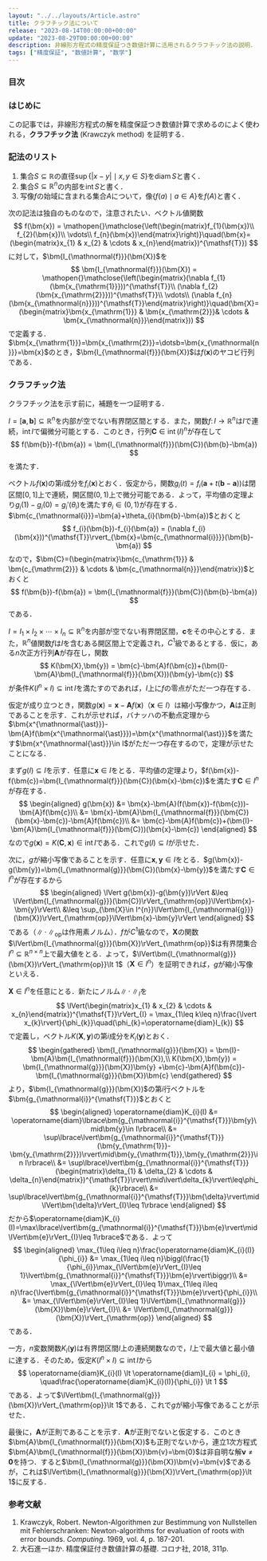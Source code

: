 ```yaml
---
layout: "../../layouts/Article.astro"
title: クラフチック法について
release: "2023-08-14T00:00:00+00:00"
update: "2023-08-29T00:00:00+00:00"
description: 非線形方程式の精度保証つき数値計算に活用されるクラフチック法の説明．
tags: ["精度保証", "数値計算", "数学"]
---
```


### 目次

### はじめに

この記事では，非線形方程式の解を精度保証つき数値計算で求めるのによく使われる，**クラフチック法** (Krawczyk method) を証明する．

### 記法のリスト

1. 集合$S\subseteq\mathbb{R}$の直径$\sup\lbrace\lvert x-y\rvert\mid x,y\in S\rbrace$を$\operatorname{diam}S$と書く．
2. 集合$S\subseteq\mathbb{R}^{n}$の内部を$\operatorname{int}S$と書く．
3. 写像$f$の始域に含まれる集合$A$について，像$\lbrace f(a)\mid a\in A\rbrace$を$f(A)$と書く．

次の記法は独自のものなので，注意されたい．ベクトル値関数
$$
  f(\bm{x}) = \mathopen{}\mathclose{\left(\begin{matrix}f_{1}(\bm{x})\\ f_{2}(\bm{x})\\ \vdots\\ f_{n}(\bm{x})\end{matrix}\right)}\quad(\bm{x}=(\begin{matrix}x_{1} & x_{2} & \cdots & x_{n}\end{matrix})^{\mathsf{T}})
$$
に対して，$\bm{I_{\mathnormal{f}}}(\bm{X})$を
$$
  \bm{I_{\mathnormal{f}}}(\bm{X})
  = \mathopen{}\mathclose{\left(\begin{matrix}(\nabla f_{1}(\bm{x_{\mathrm{1}}}))^{\mathsf{T}}\\ (\nabla f_{2}(\bm{x_{\mathrm{2}}}))^{\mathsf{T}}\\ \vdots\\ (\nabla f_{n}(\bm{x_{\mathnormal{n}}}))^{\mathsf{T}}\end{matrix}\right)}\quad(\bm{X}=(\begin{matrix}\bm{x_{\mathrm{1}}} & \bm{x_{\mathrm{2}}}& \cdots & \bm{x_{\mathnormal{n}}}\end{matrix}))
$$
で定義する．$\bm{x_{\mathrm{1}}}=\bm{x_{\mathrm{2}}}=\dotsb=\bm{x_{\mathnormal{n}}}=\bm{x}$のとき，$\bm{I_{\mathnormal{f}}}(\bm{X})$は$f(\bm{x})$のヤコビ行列である．

### クラフチック法

クラフチック法を示す前に，補題を一つ証明する．

<math-theorem data-type="補題" data-level="4" data-label="平均値の定理">

$I=\lbrack\bm{a},\bm{b}\rbrack\subseteq\mathbb{R}^{n}$を内部が空でない有界閉区間とする．また，関数$f\colon I\to\mathbb{R}^{n}$は$I$で連続，$\operatorname{int}I$で偏微分可能とする．このとき，行列$\bm{C}\in\operatorname{int}(
I)^{n}$が存在して
$$
  f(\bm{b})-f(\bm{a}) = \bm{I_{\mathnormal{f}}}(\bm{C})(\bm{b}-\bm{a})
$$
を満たす．

</math-theorem>

<math-proof data-open>

ベクトル$f(\bm{x})$の第$i$成分を$f_{i}(\bm{x})$とおく．仮定から，関数$g_{i}(t)=f_{i}(\bm{a}+t(\bm{b}-\bm{a}))$は閉区間$\lbrack 0,1\rbrack$上で連続，開区間$(0,1)$上で微分可能である．よって，平均値の定理より$g_{i}(1)-g_{i}(0)=g_{i}'(\theta_i)$を満たす$\theta_{i}\in(0,1)$が存在する．$\bm{c_{\mathnormal{i}}}=\bm{a}+\theta_{i}(\bm{b}-\bm{a})$とおくと
$$
  f_{i}(\bm{b})-f_{i}(\bm{a}) = (\nabla f_{i}(\bm{x}))^{\mathsf{T}}\rvert_{\bm{x}=\bm{c_{\mathnormal{i}}}}(\bm{b}-\bm{a})
$$
なので，$\bm{C}=(\begin{matrix}\bm{c_{\mathrm{1}}} & \bm{c_{\mathrm{2}}} & \cdots & \bm{c_{\mathnormal{n}}}\end{matrix})$とおくと
$$
  f(\bm{b})-f(\bm{a}) = \bm{I_{\mathnormal{f}}}(\bm{C})(\bm{b}-\bm{a})
$$
である．

</math-proof>

<math-theorem data-type="定理" data-level="4" data-label="クラフチック法">

$I=I_{1}\times I_{2}\times\dotsb\times I_{n}\subseteq\mathbb{R}^{n}$を内部が空でない有界閉区間，$\bm{c}$をその中心とする．また，$\mathbb{R}^{n}$値関数$f$は$I$を含むある開区間上で定義され，$C^{1}$級であるとする．仮に，ある$n$次正方行列$\bm{A}$が存在し，関数
$$
  K(\bm{X},\bm{y}) = \bm{c}-\bm{A}f(\bm{c})+(\bm{I}-\bm{A}\bm{I_{\mathnormal{f}}}(\bm{X}))(\bm{y}-\bm{c})
$$
が条件$K(I^{n}\times I)\subseteq\operatorname{int}I$を満たすのであれば，$I$上に$f$の零点がただ一つ存在する．

</math-theorem>

<math-proof data-open>

仮定が成り立つとき，関数$g(\bm{x})=\bm{x}-\bm{A}f(\bm{x})$（$\bm{x}\in I$）は縮小写像かつ，$\bm{A}$は正則であることを示す．これが示せれば，バナッハの不動点定理から$\bm{x^{\mathnormal{\ast}}}-\bm{A}f(\bm{x^{\mathnormal{\ast}}})=\bm{x^{\mathnormal{\ast}}}$を満たす$\bm{x^{\mathnormal{\ast}}}\in I$がただ一つ存在するので，定理が示せたことになる．

まず$g(I)\subseteq I$を示す．任意に$\bm{x}\in I$をとる．平均値の定理より，$f(\bm{x})-f(\bm{c})=\bm{I_{\mathnormal{f}}}(\bm{C})(\bm{x}-\bm{c})$を満たす$\bm{C}\in I^{n}$が存在する．
$$
  \begin{aligned}
    g(\bm{x}) &= \bm{x}-\bm{A}(f(\bm{x})-f(\bm{c}))-\bm{A}f(\bm{c})\\
    &= \bm{x}-\bm{A}\bm{I_{\mathnormal{f}}}(\bm{C})(\bm{x}-\bm{c})-\bm{A}f(\bm{c})\\
    &= \bm{c}-\bm{A}f(\bm{c})+(\bm{I}-\bm{A}\bm{I_{\mathnormal{f}}}(\bm{C}))(\bm{x}-\bm{c})
  \end{aligned}
$$
なので$g(\bm{x})=K(\bm{C},\bm{x})\in\operatorname{int}I$である．これで$g(I)\subseteq I$が示せた．

次に，$g$が縮小写像であることを示す．任意に$\bm{x},\bm{y}\in I$をとる．$g(\bm{x})-g(\bm{y})=\bm{I_{\mathnormal{g}}}(\bm{C})(\bm{x}-\bm{y})$を満たす$\bm{C}\in I^{n}$が存在するから
$$
  \begin{aligned}
    \lVert g(\bm{x})-g(\bm{y})\rVert &\leq \lVert\bm{I_{\mathnormal{g}}}(\bm{C})\rVert_{\mathrm{op}}\lVert\bm{x}-\bm{y}\rVert\\
    &\leq \sup_{\bm{X}\in I^{n}}\lVert\bm{I_{\mathnormal{g}}}(\bm{X})\rVert_{\mathrm{op}}\lVert\bm{x}-\bm{y}\rVert
  \end{aligned}
$$
である（$\lVert\mathord{\,\cdot\,}\rVert_{\mathrm{op}}$は作用素ノルム）．$f$が$C^1$級なので，$\bm{X}$の関数$\lVert\bm{I_{\mathnormal{g}}}(\bm{X})\rVert_{\mathrm{op}}$は有界閉集合$I^{n}\subseteq\mathbb{R}^{n\times n}$上で最大値をとる．よって，$\lVert\bm{I_{\mathnormal{g}}}(\bm{X})\rVert_{\mathrm{op}}\lt 1$（$\bm{X}\in I^{n}$）を証明できれば，$g$が縮小写像といえる．

$\bm{X}\in I^{n}$を任意にとる．新たにノルム$\lVert\mathord{\,\cdot\,}\rVert_I$を
$$
  \lVert(\begin{matrix}x_{1} & x_{2} & \cdots & x_{n}\end{matrix})^{\mathsf{T}}\rVert_{I} = \max_{1\leq k\leq n}\frac{\lvert x_{k}\rvert}{\phi_{k}}\quad(\phi_{k}=\operatorname{diam}I_{k})
$$
で定義し，ベクトル$K(\bm{X},\bm{y})$の第$i$成分を$K_i(\bm{y})$とおく．
$$
  \begin{gathered}
    \bm{I_{\mathnormal{g}}}(\bm{X}) = \bm{I}-\bm{A}\bm{I_{\mathnormal{f}}}(\bm{X}),\\
    K(\bm{X},\bm{y}) = \bm{I_{\mathnormal{g}}}(\bm{X})\bm{y} +\bm{c}-\bm{A}f(\bm{c})-\bm{I_{\mathnormal{g}}}(\bm{X})\bm{c}
  \end{gathered}
$$
より，$\bm{I_{\mathnormal{g}}}(\bm{X})$の第$i$行ベクトルを$\bm{g_{\mathnormal{i}}^{\mathsf{T}}}$とおくと
$$
  \begin{aligned}
    \operatorname{diam}K_{i}(I) &= \operatorname{diam}\lbrace\bm{g_{\mathnormal{i}}^{\mathsf{T}}}\bm{y}\mid\bm{y}\in I\rbrace\\
    &= \sup\lbrace\lvert\bm{g_{\mathnormal{i}}^{\mathsf{T}}}(\bm{y_{\mathrm{1}}}-\bm{y_{\mathrm{2}}})\rvert\mid\bm{y_{\mathrm{1}}},\bm{y_{\mathrm{2}}}\in I\rbrace\\
    &= \sup\lbrace\lvert\bm{g_{\mathnormal{i}}^{\mathsf{T}}}(\begin{matrix}\delta_{1} & \delta_{2} & \cdots & \delta_{n}\end{matrix})^{\mathsf{T}}\rvert\mid\lvert\delta_{k}\rvert\leq\phi_{k}\rbrace\\
    &= \sup\lbrace\lvert\bm{g_{\mathnormal{i}}^{\mathsf{T}}}\bm{\delta}\rvert\mid\lVert\bm{\delta}\rVert_{I}\leq 1\rbrace
  \end{aligned}
$$
だから$\operatorname{diam}K_{i}(I)=\max\lbrace\lvert\bm{g_{\mathnormal{i}}^{\mathsf{T}}}\bm{e}\rvert\mid\lVert\bm{e}\rVert_{I}\leq 1\rbrace$である．よって
$$
  \begin{aligned}
      \max_{1\leq i\leq n}\frac{\operatorname{diam}K_{i}(I)}{\phi_{i}} &= \max_{1\leq i\leq n}\biggl(\frac{1}{\phi_{i}}\max_{\lVert\bm{e}\rVert_{I}\leq 1}\lvert\bm{g_{\mathnormal{i}}^{\mathsf{T}}}\bm{e}\rvert\biggr)\\
      &= \max_{\lVert\bm{e}\rVert_{I}\leq 1}\max_{1\leq i\leq n}\frac{\lvert\bm{g_{\mathnormal{i}}^{\mathsf{T}}}\bm{e}\rvert}{\phi_{i}}\\
      &= \max_{\lVert\bm{e}\rVert_{I}\leq 1}\lVert\bm{I_{\mathnormal{g}}}(\bm{X})\bm{e}\rVert_{I}\\
      &= \lVert\bm{I_{\mathnormal{g}}}(\bm{X})\rVert_{\mathrm{op}}
  \end{aligned}
$$
である．

一方，$n$変数関数$K_{i}(\bm{y})$は有界閉区間$I$上の連続関数なので，$I$上で最大値と最小値に達する．そのため，仮定$K(I^{n}\times I)\subseteq\operatorname{int}I$から
$$
  \operatorname{diam}K_{i}(I) \lt \operatorname{diam}I_{i}
  = \phi_{i},
  \quad\frac{\operatorname{diam}K_{i}(I)}{\phi_{i}} \lt 1
$$
である．よって$\lVert\bm{I_{\mathnormal{g}}}(\bm{X})\rVert_{\mathrm{op}}\lt 1$である．これで$g$が縮小写像であることが示せた．

最後に，$\bm{A}$が正則であることを示す．$\bm{A}$が正則でないと仮定する．このとき$\bm{A}\bm{I_{\mathnormal{f}}}(\bm{X})$も正則でないから，連立1次方程式$\bm{A}\bm{I_{\mathnormal{f}}}(\bm{X})\bm{v}=\bm{0}$は非自明な解$\bm{v}\neq\bm{0}$を持つ．すると$\bm{I_{\mathnormal{g}}}(\bm{X})\bm{v}=\bm{v}$であるが，これは$\lVert\bm{I_{\mathnormal{g}}}(\bm{X})\rVert_{\mathrm{op}}\lt 1$に反する．

</math-proof>

### 参考文献

1. Krawczyk, Robert. Newton-Algorithmen zur Bestimmung von Nullstellen mit Fehlerschranken: Newton-algorithms for evaluation of roots with error bounds. _Computing_. 1969, vol. 4, p. 187-201.
2. 大石進一ほか. 精度保証付き数値計算の基礎. コロナ社, 2018, 311p.
